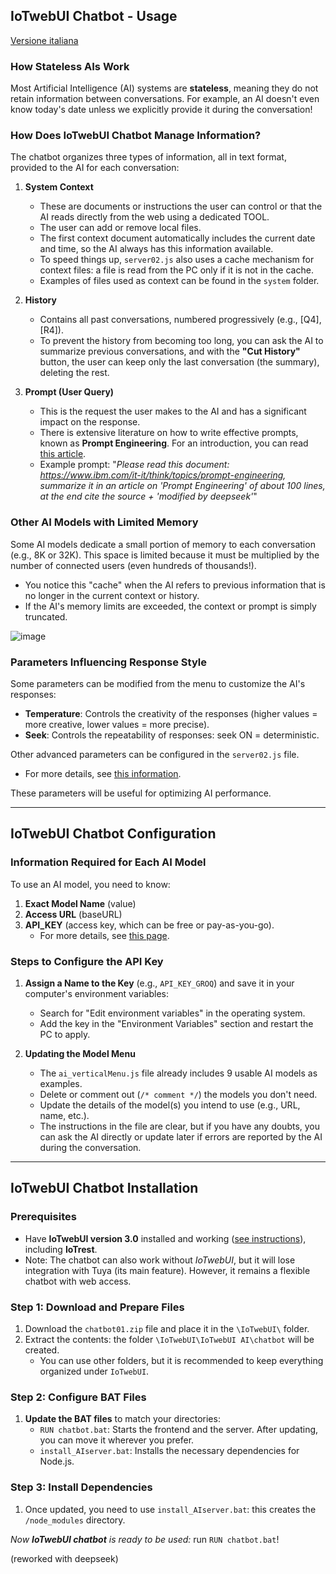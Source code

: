 ## IoTwebUI Chatbot - Usage
[Versione italiana](https://github.com/msillano/IoTwebUI/blob/main/IoTwebUI%20AI/chatbot/LEGGIMI.md)

### **How Stateless AIs Work**

Most Artificial Intelligence (AI) systems are **stateless**, meaning they do not retain information between conversations. For example, an AI doesn't even know today's date unless we explicitly provide it during the conversation!

### **How Does IoTwebUI Chatbot Manage Information?**
The chatbot organizes three types of information, all in text format, provided to the AI for each conversation:

1. **System Context**
    - These are documents or instructions the user can control or that the AI reads directly from the web using a dedicated TOOL.
    - The user can add or remove local files.
    - The first context document automatically includes the current date and time, so the AI always has this information available.
    - To speed things up, `server02.js` also uses a cache mechanism for context files: a file is read from the PC only if it is not in the cache.
    - Examples of files used as context can be found in the `system` folder.

2. **History**
    - Contains all past conversations, numbered progressively (e.g., [Q4], [R4]).
    - To prevent the history from becoming too long, you can ask the AI to summarize previous conversations, and with the **"Cut History"** button, the user can keep only the last conversation (the summary), deleting the rest.

3. **Prompt (User Query)**
    - This is the request the user makes to the AI and has a significant impact on the response.
    - There is extensive literature on how to write effective prompts, known as **Prompt Engineering**. For an introduction, you can read [this article](https://github.com/msillano/IoTwebUI/blob/main/IoTwebUI%20AI/chatbot/system/info:%20Prompt%20Engineering.md).
    - Example prompt: "_Please read this document: https://www.ibm.com/it-it/think/topics/prompt-engineering, summarize it in an article on 'Prompt Engineering' of about 100 lines, at the end cite the source + 'modified by deepseek'_"

### **Other AI Models with Limited Memory**
Some AI models dedicate a small portion of memory to each conversation (e.g., 8K or 32K). This space is limited because it must be multiplied by the number of connected users (even hundreds of thousands!).
- You notice this "cache" when the AI refers to previous information that is no longer in the current context or history.
- If the AI's memory limits are exceeded, the context or prompt is simply truncated.

![image](https://github.com/user-attachments/assets/2d1204c5-8008-46f7-9f45-118dd1e91eb0)

### **Parameters Influencing Response Style**
Some parameters can be modified from the menu to customize the AI's responses:
- **Temperature**: Controls the creativity of the responses (higher values = more creative, lower values = more precise).
- **Seek**: Controls the repeatability of responses: seek ON = deterministic.

Other advanced parameters can be configured in the `server02.js` file.
- For more details, see [this information](https://github.com/msillano/IoTwebUI/blob/main/IoTwebUI%20AI/ai_proxy.md#async-function-updateconfigsessionid-configuration).

These parameters will be useful for optimizing AI performance.

---

## **IoTwebUI Chatbot Configuration**

### **Information Required for Each AI Model**
To use an AI model, you need to know:
1. **Exact Model Name** (value)
2. **Access URL** (baseURL)
3. **API_KEY** (access key, which can be free or pay-as-you-go).
    - For more details, see [this page](https://github.com/msillano/IoTwebUI/blob/main/IoTwebUI%20AI/README.md#ai-provider).

### **Steps to Configure the API Key**
1. **Assign a Name to the Key** (e.g., `API_KEY_GROQ`) and save it in your computer's environment variables:
    - Search for "Edit environment variables" in the operating system.
    - Add the key in the "Environment Variables" section and restart the PC to apply.

2. **Updating the Model Menu**
    - The `ai_verticalMenu.js` file already includes 9 usable AI models as examples.
    - Delete or comment out (`/* comment */`) the models you don't need.
    - Update the details of the model(s) you intend to use (e.g., URL, name, etc.).
    - The instructions in the file are clear, but if you have any doubts, you can ask the AI directly or update later if errors are reported by the AI during the conversation.

---

## **IoTwebUI Chatbot Installation**

### **Prerequisites**
- Have **IoTwebUI version 3.0** installed and working ([see instructions](https://github.com/msillano/IoTwebUI/blob/main/APP/README.md#installation-and-use)), including **IoTrest**.
- Note: The chatbot can also work without _IoTwebUI_, but it will lose integration with Tuya (its main feature). However, it remains a flexible chatbot with web access.

### **Step 1: Download and Prepare Files**
1. Download the `chatbot01.zip` file and place it in the `\IoTwebUI\` folder.
2. Extract the contents: the folder `\IoTwebUI\IoTwebUI AI\chatbot` will be created.
    - You can use other folders, but it is recommended to keep everything organized under `IoTwebUI`.

### **Step 2: Configure BAT Files**
1. **Update the BAT files** to match your directories:
    - `RUN chatbot.bat`: Starts the frontend and the server. After updating, you can move it wherever you prefer.
    - `install_AIserver.bat`: Installs the necessary dependencies for Node.js.

### **Step 3: Install Dependencies**
1. Once updated, you need to use `install_AIserver.bat`: this creates the `/node_modules` directory.

_Now **IoTwebUI chatbot** is ready to be used:_ run `RUN chatbot.bat`!

(reworked with deepseek)
